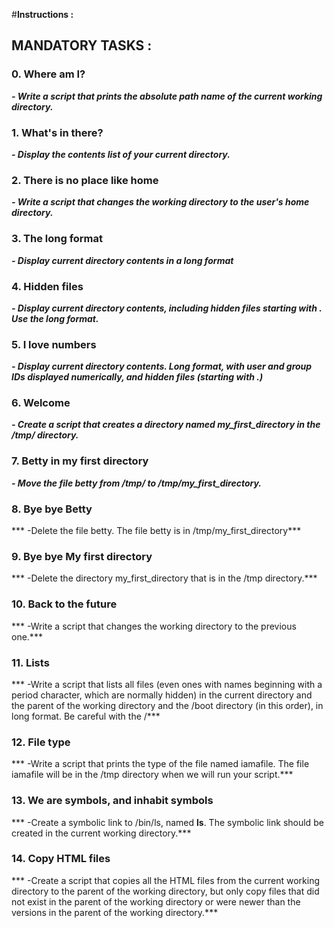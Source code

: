#**Instructions :**

## **MANDATORY TASKS :**


### 0. Where am I?

***- Write a script that prints the absolute path name of the current working directory.***


### 1. What's in there?

***- Display the contents list of your current directory.***


### 2. There is no place like home

***- Write a script that changes the working directory to the user's home directory.***


### 3. The long format

***- Display current directory contents in a long format***


### 4. Hidden files

***- Display current directory contents, including hidden files starting with . Use the long format.***


### 5. I love numbers

***- Display current directory contents. Long format, with user and group IDs displayed numerically, and hidden files (starting with .)***


### 6. Welcome

***- Create a script that creates a directory named my_first_directory in the /tmp/ directory.***


### 7. Betty in my first directory

***- Move the file betty from /tmp/ to /tmp/my_first_directory.***


### 8. Bye bye Betty

*** -Delete the file betty. The file betty is in /tmp/my_first_directory***


### 9. Bye bye My first directory

*** -Delete the directory my_first_directory that is in the /tmp directory.***


### 10. Back to the future

*** -Write a script that changes the working directory to the previous one.***


### 11. Lists

*** -Write a script that lists all files (even ones with names beginning with a period character, which are normally hidden) in the current directory and the parent of the working directory and the /boot directory (in this order), in long format. Be careful with the /***


### 12. File type

*** -Write a script that prints the type of the file named iamafile. The file iamafile will be in the /tmp directory when we will run your script.***


### 13. We are symbols, and inhabit symbols

*** -Create a symbolic link to /bin/ls, named __ls__. The symbolic link should be created in the current working directory.***


### 14. Copy HTML files

*** -Create a script that copies all the HTML files from the current working directory to the parent of the working directory, but only copy files that did not exist in the parent of the working directory or were newer than the versions in the parent of the working directory.***
